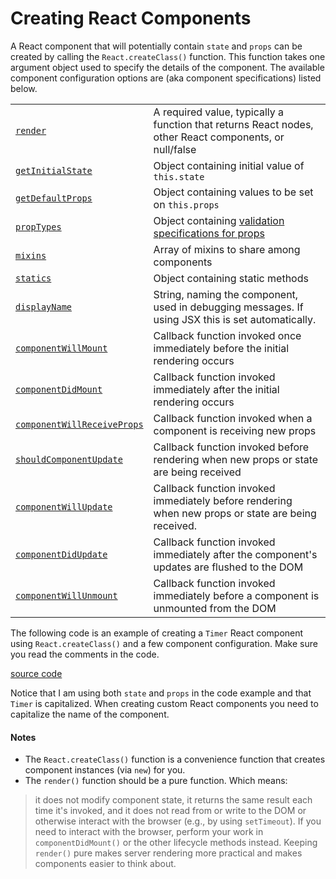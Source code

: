 # Creating React Components

A React component that will potentially contain `state` and `props` can be created by calling the `React.createClass()` function. This function takes one argument object used to specify the details of the component. The available component configuration options are (aka component specifications) listed below.


<table>
  <tr>
    <td><a href="http://facebook.github.io/react/docs/component-specs.html#render"><code>render</code></a></td>
    <td>A required value, typically a function that returns React nodes, other React components, or null/false</td>
  </tr>

  <tr>
    <td><a href="http://facebook.github.io/react/docs/component-specs.html#getinitialstate"><code>getInitialState</code></a></td>
    <td>Object containing initial value of <code>this.state</code></td>
  </tr>

  <tr>
  <td><a href="http://facebook.github.io/react/docs/component-specs.html#getdefaultprops"><code>getDefaultProps</code></a></td>
  <td> Object containing values to be set on <code>this.props</code></td>
</tr>

<tr>
  <td><a href="http://facebook.github.io/react/docs/component-specs.html#proptypes"><code>propTypes</code></a></td>
  <td>Object containing <a href="http://facebook.github.io/react/docs/reusable-components.html#prop-validation">validation specifications for props</a></td>
</tr>

<tr>
  <td><a href="http://facebook.github.io/react/docs/component-specs.html#mixins"><code>mixins</code></a> </td>
  <td>Array of mixins to share among components</td>
</tr>

<tr>
  <td><a href="http://facebook.github.io/react/docs/component-specs.html#statics"><code>statics</code></a> </td>
  <td>Object containing static methods</td>
</tr>

<tr>
  <td><a href="http://facebook.github.io/react/docs/component-specs.html#displayname"><code>displayName</code></a></td>
  <td>String, naming the component, used in debugging messages. If using JSX this is set automatically.</td>
</tr>

<tr>
  <td><a href="http://facebook.github.io/react/docs/component-specs.html#displayname"><code>componentWillMount</code></a></td>
  <td>Callback function invoked once immediately before the initial rendering occurs</td>
</tr>

<tr>
  <td><a href="http://facebook.github.io/react/docs/component-specs.html#mounting-componentdidmount"><code>componentDidMount</code></a></td>
  <td>Callback function invoked immediately after the initial rendering occurs</td>
</tr>

<tr>
  <td><a href="http://facebook.github.io/react/docs/component-specs.html#updating-componentwillreceiveprops"><code>componentWillReceiveProps</code></a></td>
  <td>Callback function invoked when a component is receiving new props</td>
</tr>

<tr>
  <td><a href="http://facebook.github.io/react/docs/component-specs.html#updating-shouldcomponentupdate"><code>shouldComponentUpdate</code></a></td>
  <td>Callback function invoked before rendering when new props or state are being received</td>
</tr>

<tr>
  <td><a href="http://facebook.github.io/react/docs/component-specs.html#updating-componentwillupdate"><code>componentWillUpdate</code></a></td>
  <td>Callback function invoked immediately before rendering when new props or state are being received.</td>
</tr>

<tr>
  <td><a href="http://facebook.github.io/react/docs/component-specs.html#updating-componentdidupdate"><code>componentDidUpdate</code></a></td>
  <td>Callback function invoked immediately after the component&#39;s updates are flushed to the DOM</td>
</tr>

<tr>
  <td><a href="http://facebook.github.io/react/docs/component-specs.html#unmounting-componentwillunmount"><code>componentWillUnmount</code></a></td>
  <td>Callback function invoked immediately before a component is unmounted from the DOM</td>
</tr>
</table>


The following code is an example of creating a `Timer` React component using `React.createClass()` and a few component configuration. Make sure you read the comments in the code.

[source code](https://jsfiddle.net/12u58fjb/#tabs=js,result,html,resources)

Notice that I am using both `state` and `props` in the code example and that `Timer` is capitalized. When creating custom React components you need to capitalize the name of the component.

#### Notes

* The `React.createClass()` function is a convenience function that creates component instances (via `new`) for you.
* The `render()` function should be a pure function. Which means:

>it does not modify component state, it returns the same result each time it's invoked, and it does not read from or write to the DOM or otherwise interact with the browser (e.g., by using `setTimeout`). If you need to interact with the browser, perform your work in `componentDidMount()` or the other lifecycle methods instead. Keeping `render()` pure makes server rendering more practical and makes components easier to think about.
